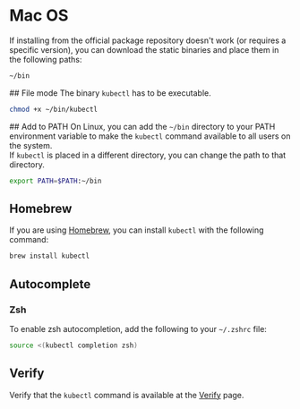 # Mac OS
If installing from the official package repository doesn't work (or requires a specific version), you can download the static binaries and place them in the following paths:

```bash
~/bin
```

## File mode
The binary `kubectl` has to be executable.

```bash
chmod +x ~/bin/kubectl
```

## Add to PATH
On Linux, you can add the `~/bin` directory to your PATH environment variable to make the `kubectl` command available to all users on the system.  
If `kubectl` is placed in a different directory, you can change the path to that directory.

```bash
export PATH=$PATH:~/bin
```

## Homebrew
If you are using [Homebrew](https://brew.sh/), you can install `kubectl` with the following command:

```bash
brew install kubectl
```

## Autocomplete

### Zsh
To enable zsh autocompletion, add the following to your `~/.zshrc` file:

```bash
source <(kubectl completion zsh)
```

## Verify
Verify that the `kubectl` command is available at the [Verify](verify.md) page.